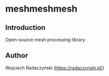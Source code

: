 # meshmeshmesh

## Introduction

Open-source mesh processing library

## Author

Wojciech Radaczyński (https://radaczynski.pl/)
